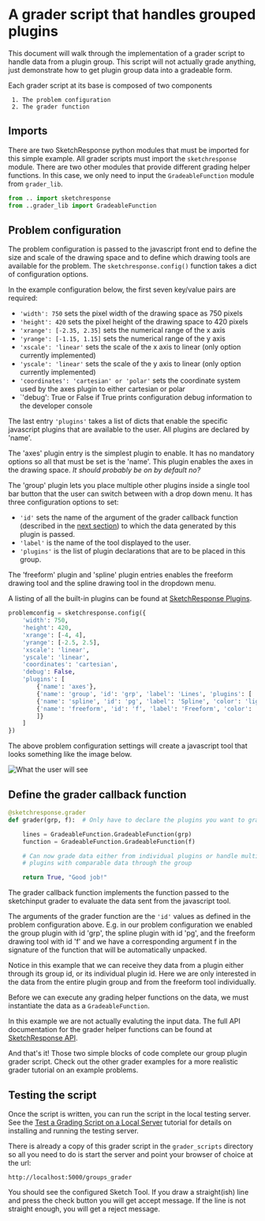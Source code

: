# A grader script that handles grouped plugins

This document will walk through the implementation of a grader script to
handle data from a plugin group. This script will not actually grade anything,
just demonstrate how to get plugin group data into a gradeable form.

Each grader script at its base is composed of two components

     1. The problem configuration
     2. The grader function

## Imports

There are two SketchResponse python modules that must be imported for this simple example. All grader scripts must import the `sketchresponse` module. There are two other modules that provide different grading helper functions. In this case, we only need to input the `GradeableFunction` module from `grader_lib`.

```python
from .. import sketchresponse
from ..grader_lib import GradeableFunction
```

## Problem configuration

The problem configuration is passed to the javascript front end to define the
size and scale of the drawing space and to define which drawing tools are
available for the problem. The `sketchresponse.config()` function takes a dict of
configuration options.

In the example configuration below, the first seven key/value pairs are required:

* `'width': 750` sets the pixel width of the drawing space as 750 pixels
* `'height': 420` sets the pixel height of the drawing space to 420 pixels
* `'xrange': [-2.35, 2.35]` sets the numerical range of the x axis
* `'yrange': [-1.15, 1.15]` sets the numerical range of the y axis
* `'xscale': 'linear'` sets the scale of the x axis to linear (only option currently implemented)
* `'yscale': 'linear'` sets the scale of the y axis to linear (only option currently implemented)
* `'coordinates': 'cartesian' or 'polar'` sets the coordinate system used by the axes plugin to either cartesian or polar
* `'debug': True or False if True prints configuration debug information to the developer console

The last entry `'plugins'` takes a list of dicts that enable the specific javascript plugins that are available to the user. All plugins are declared by 'name'.

The 'axes' plugin entry is the simplest plugin to enable. It has no mandatory options so all that must be set is the 'name'. This plugin enables the axes in the drawing space. *It should probably be on by default no?*

The 'group' plugin lets you place multiple other plugins inside a single tool bar button that the user can switch between with a drop down menu. It has three configuration options to set:

* `'id'` sets the name of the argument of the grader callback function (described in the [next section](#grader)) to which the data generated by this plugin is passed.
* `'label'` is the name of the tool displayed to the user.
* `'plugins'` is the list of plugin declarations that are to be placed in this group.

The 'freeform' plugin and 'spline' plugin entries enables the freeform drawing tool and the spline drawing tool in the dropdown menu.

A listing of all the built-in plugins can be found at [SketchResponse Plugins](probconfig_plugins.md).

```python
problemconfig = sketchresponse.config({
    'width': 750,
    'height': 420,
    'xrange': [-4, 4],
    'yrange': [-2.5, 2.5],
    'xscale': 'linear',
    'yscale': 'linear',
    'coordinates': 'cartesian',
    'debug': False,
    'plugins': [
        {'name': 'axes'},
        {'name': 'group', 'id': 'grp', 'label': 'Lines', 'plugins': [
        {'name': 'spline', 'id': 'pg', 'label': 'Spline', 'color': 'lightblue', 'tag': {'value': 'tag', 'xoffset': 15, 'yoffset': 15, 'align': 'start'}},
        {'name': 'freeform', 'id': 'f', 'label': 'Freeform', 'color': 'blue', 'dashStyle': 'dashdotted', 'tag': {'value': 'tag', 'xoffset': 15, 'yoffset': 15, 'align': 'start'}}
        ]}
    ]
})
```

The above problem configuration settings will create a javascript tool that looks something like the image below.

![What the user will see](imgs/groups_config.png "Group Config")

## Define the grader callback function
<div id=grader></div>

```python
@sketchresponse.grader
def grader(grp, f):  # Only have to declare the plugins you want to grade.

    lines = GradeableFunction.GradeableFunction(grp)
    function = GradeableFunction.GradeableFunction(f)

    # Can now grade data either from individual plugins or handle multiple
    # plugins with comparable data through the group

    return True, "Good job!"
```

The grader callback function implements the function passed to the sketchinput
grader to evaluate the data sent from the javascript tool.

The arguments of the grader function are the `'id'` values as defined in the
problem configuration above. E.g. in our problem configuration we enabled the group
plugin with id 'grp', the spline plugin with id 'pg', and the 
freeform drawing tool with id 'f' and we have a corresponding argument f in
the signature of the function that will be automatically unpacked.

Notice in this example that we can receive they data from a plugin either through
its group id, or its individual plugin id. Here we are only interested in the data
from the entire plugin group and from the freeform tool individually.

Before we can execute any grading helper functions on the data, we must
instantiate the data as a `GradeableFunction`.

In this example we are not actually evaluting the input data.
The full API documentation for the
grader helper functions can be found at [SketchResponse API](https://SketchResponse.github.io/sketchresponse).

And that's it! Those two simple blocks of code complete our group plugin grader script.
Check out the other grader examples for a more realistic grader tutorial on an
example problems.

## Testing the script

Once the script is written, you can run the script in the local testing server. See the [Test a Grading Script on a Local Server](local_test.md) tutorial for details on installing and running the testing server.

There is already a copy of this grader script in the `grader_scripts` directory so all you need to do is start the server and point your browser of choice at the url:

```
http://localhost:5000/groups_grader
```

You should see the configured Sketch Tool. If you draw a straight(ish) line and press the check button you will get accept message. If the line is not straight enough, you will get a reject message.